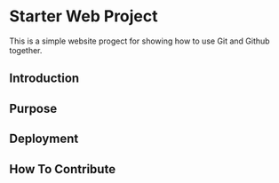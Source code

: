 # Starter Web Project

This is a simple website progect for showing how to use Git and Github together.

## Introduction

## Purpose

## Deployment

## How To Contribute